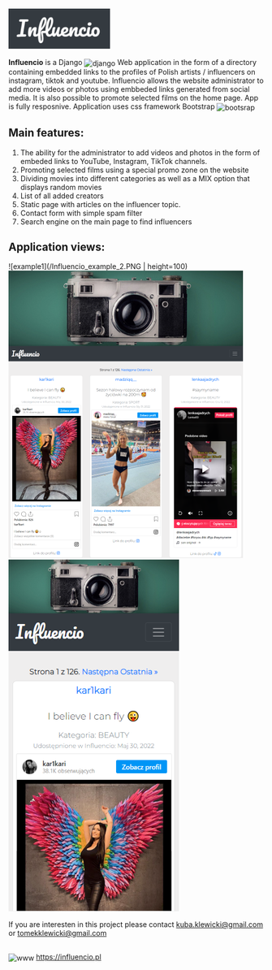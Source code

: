 # <img src="https://github.com/Klewiu/influencio/blob/master/Influencio_logo_preview.PNG" width="200" height="auto" align="center"/> 

<b>Influencio</b> is a Django <img src="https://cdn.worldvectorlogo.com/logos/django.svg" alt="django" width="17" height="17" align="center"/> Web application in the form of a directory containing embedded links to the profiles of Polish artists / influencers on instagram, tiktok and youtube.
Influencio allows the website administrator to add more videos or photos using embbeded links generated from social media. It is also possible to promote selected films on the home page. App is fully resposnive. Application uses css framework Bootstrap <img src="https://upload.wikimedia.org/wikipedia/commons/b/b2/Bootstrap_logo.svg"   alt="bootsrap" width="25" height="auto" align="center"/>


## Main features:
1. The ability for the administrator to add videos and photos in the form of embeded links to YouTube, Instagram, TikTok channels.
2. Promoting selected films using a special promo zone on the website
3. Dividing movies into different categories as well as a MIX option that displays random movies
4. List of all added creators
5. Static page with articles on the influencer topic.
6. Contact form with simple spam filter
7. Search engine on the main page to find influencers 


## Application views:
![example1](/Influencio_example_2.PNG | height=100)</br>
![example2](/Influencio_example_3.PNG)</br>
![example3](/Influencio_example_1.PNG)</br>



If you are interesten in this project please contact kuba.klewicki@gmail.com or tomekklewicki@gmail.com
##
<img src="https://upload.wikimedia.org/wikipedia/commons/8/87/Globe_icon_2.svg" alt="www" width="auto" height="15" margin="5px" align="center" /> https://influencio.pl
